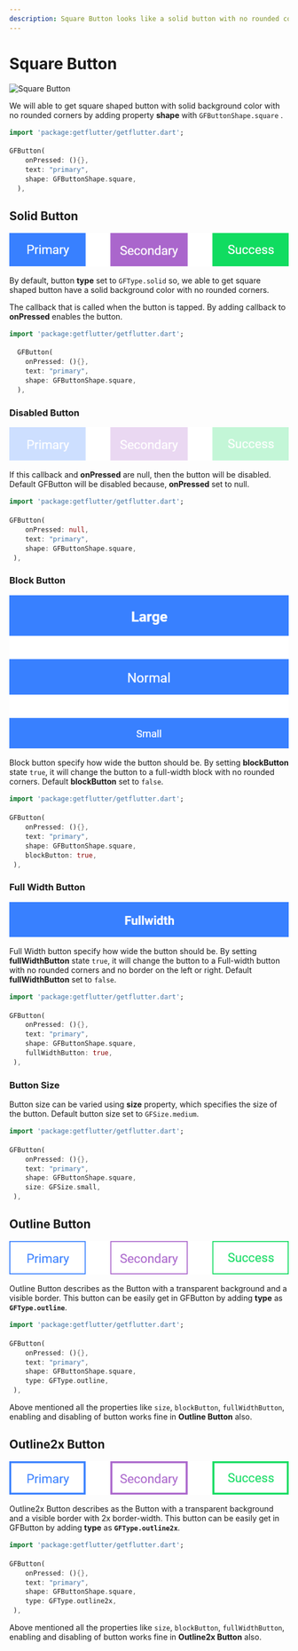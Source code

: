 ```yaml
---
description: Square Button looks like a solid button with no rounded corners.
---
```


# Square Button

![Square Button](https://ik.imagekit.io/ionicfirebaseapp/docs/buttons/tr:dpr-auto,tr:w-auto/Square_button-solid_2x_Wkjf-bdm3.png)

We will able to get square shaped button with solid background color with no rounded corners by adding property **shape** with  `GFButtonShape.square` .

```dart
import 'package:getflutter/getflutter.dart';

GFButton(
    onPressed: (){},
    text: "primary",
    shape: GFButtonShape.square,
  ),
```

## Solid Button

![Solid Button](../.gitbook/assets/square-solid-2x.png)

By default, button **type** set to `GFType.solid` so, we able to get square shaped button have a solid background color with  no rounded corners.

The callback that is called when the button is tapped. By adding callback to **onPressed** enables the button.

```dart
import 'package:getflutter/getflutter.dart';
  
  GFButton(
    onPressed: (){},
    text: "primary",
    shape: GFButtonShape.square,
  ),
```

### Disabled Button

![Disabled Button](../.gitbook/assets/square-disabled-2x.png)

If this callback and **onPressed** are null, then the button will be disabled. Default GFButton will be disabled because, **onPressed** set to null. 

```dart
import 'package:getflutter/getflutter.dart';

GFButton(
    onPressed: null,
    text: "primary",
    shape: GFButtonShape.square,
 ),
```

### Block Button

![Block Button](../.gitbook/assets/block-2x.png)

Block button specify how wide the button should be. By setting **blockButton** state `true`, it will change the button to a full-width block with no rounded corners. Default **blockButton** set to `false`.

```dart
import 'package:getflutter/getflutter.dart';

GFButton(
    onPressed: (){},
    text: "primary",
    shape: GFButtonShape.square,
    blockButton: true,
 ),
```

### Full Width Button

![Full Width Button](../.gitbook/assets/fullwidth-2x.png)

Full Width button specify how wide the button should be. By setting **fullWidthButton** state `true`, it will change the button to a Full-width button with no rounded corners and no border on the left or right. Default **fullWidthButton** set to `false`.

```dart
import 'package:getflutter/getflutter.dart';

GFButton(
    onPressed: (){},
    text: "primary",
    shape: GFButtonShape.square,
    fullWidthButton: true,
 ),
```

### Button Size

Button size can be varied using **size** property, which specifies the size of the button. Default button size set to `GFSize.medium`.

```dart
import 'package:getflutter/getflutter.dart';

GFButton(
    onPressed: (){},
    text: "primary",
    shape: GFButtonShape.square,
    size: GFSize.small,
 ),
```

## Outline Button

![Outline Button](../.gitbook/assets/outline-2x.png)

Outline Button describes as the Button with a transparent background and a visible border. This button can be easily get in GFButton by adding **type** as **`GFType.outline`**. 

```dart
import 'package:getflutter/getflutter.dart';

GFButton(
    onPressed: (){},
    text: "primary",
    shape: GFButtonShape.square,
    type: GFType.outline,
 ),
```

Above mentioned all the properties like `size`, `blockButton`, `fullWidthButton`, enabling and disabling of button works fine in **Outline Button** also.

## Outline2x Button

![Outline 2X Button](../.gitbook/assets/outline-2x-2x.png)

Outline2x Button describes as the Button with a transparent background and a visible border with 2x border-width. This button can be easily get in GFButton by adding **type** as **`GFType.outline2x`**. 

```dart
import 'package:getflutter/getflutter.dart';

GFButton(
    onPressed: (){},
    text: "primary",
    shape: GFButtonShape.square,
    type: GFType.outline2x,
 ),
```

Above mentioned all the properties like `size`, `blockButton`, `fullWidthButton`, enabling and disabling of button works fine in **Outline2x Button** also.

